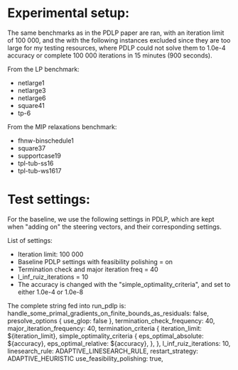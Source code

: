 # Experimental setup: 
The same benchmarks as in the PDLP paper are ran, with an iteration limit of 100 000, and the with the following instances excluded since they are too large for my testing resources, where PDLP could not solve them to 1.0e-4 accuracy or complete 100 000 iterations in 15 minutes (900 seconds).

From the LP benchmark:
- netlarge1
- netlarge3
- netlarge6
- square41
- tp-6

From the MIP relaxations benchmark:
- fhnw-binschedule1
- square37
- supportcase19
- tpl-tub-ss16
- tpl-tub-ws1617

# Test settings:
For the baseline, we use the following settings in PDLP, which are kept when "adding on" the steering vectors, and their corresponding settings.

List of settings: 
- Iteration limit: 100 000
- Baseline PDLP settings with feasibility polishing = on
- Termination check and major iteration freq = 40
- l_inf_ruiz_iterations = 10
- The accuracy is changed with the "simple_optimality_criteria", and set to either 1.0e-4 or 1.0e-8  

The complete string fed into run_pdlp is: 
    handle_some_primal_gradients_on_finite_bounds_as_residuals: false,
    presolve_options {
        use_glop: false
    },
    termination_check_frequency: 40,
    major_iteration_frequency: 40,
    termination_criteria {
        iteration_limit: ${iteration_limit},
        simple_optimality_criteria {
            eps_optimal_absolute: ${accuracy},
            eps_optimal_relative: ${accuracy},
        },
    },
    l_inf_ruiz_iterations: 10,
    linesearch_rule: ADAPTIVE_LINESEARCH_RULE,
    restart_strategy: ADAPTIVE_HEURISTIC
    use_feasibility_polishing: true,
